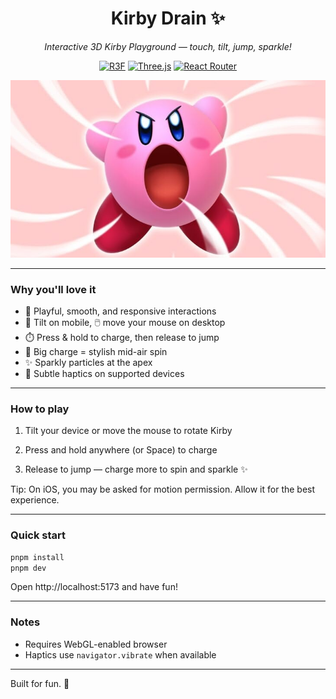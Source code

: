 <div align="center">

  <h1>Kirby Drain ✨</h1>
  <p><em>Interactive 3D Kirby Playground — touch, tilt, jump, sparkle!</em></p>

  <p>
    <a href="https://img.shields.io/badge/3D-React%20Three%20Fiber-1E90FF?style=for-the-badge"><img alt="R3F" src="https://img.shields.io/badge/3D-React%20Three%20Fiber-1E90FF?style=for-the-badge" /></a>
    <a href="https://img.shields.io/badge/Engine-Three.js-black?style=for-the-badge"><img alt="Three.js" src="https://img.shields.io/badge/Engine-Three.js-black?style=for-the-badge" /></a>
    <a href="https://img.shields.io/badge/App-React%20Router%207-000?style=for-the-badge"><img alt="React Router" src="https://img.shields.io/badge/App-React%20Router%207-000?style=for-the-badge" /></a>
  </p>

  <img src="public/assets/images/kirby-drain.png" alt="Kirby Drain" width="720" />

</div>

---

### Why you'll love it

- 🌈 Playful, smooth, and responsive interactions
- 📱 Tilt on mobile, 🖱️ move your mouse on desktop
- ⏱️ Press & hold to charge, then release to jump
- 💫 Big charge = stylish mid-air spin
- ✨ Sparkly particles at the apex
- 📳 Subtle haptics on supported devices

---

### How to play

1. Tilt your device or move the mouse to rotate Kirby

2. Press and hold anywhere (or Space) to charge

3. Release to jump — charge more to spin and sparkle ✨

Tip: On iOS, you may be asked for motion permission. Allow it for the best experience.

---

### Quick start

```bash
pnpm install
pnpm dev
```

Open http://localhost:5173 and have fun!

---

### Notes

- Requires WebGL-enabled browser
- Haptics use `navigator.vibrate` when available

---

Built for fun. 💖
